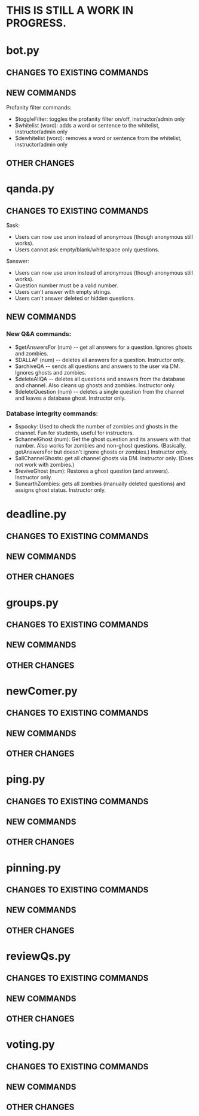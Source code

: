 # THIS IS STILL A WORK IN PROGRESS.


# bot.py
## CHANGES TO EXISTING COMMANDS

## NEW COMMANDS

Profanity filter commands:

* $toggleFilter: toggles the profanity filter on/off, instructor/admin only
* $whitelist (word): adds a word or sentence to the whitelist, instructor/admin only
* $dewhitelist (word): removes a word or sentence from the whitelist, instructor/admin only

## OTHER CHANGES



# qanda.py
## CHANGES TO EXISTING COMMANDS

$ask:
* Users can now use anon instead of anonymous (though anonymous still works).
* Users cannot ask empty/blank/whitespace only questions.

$answer:
* Users can now use anon instead of anonymous (though anonymous still works).
* Question number must be a valid number.
* Users can't answer with empty strings.
* Users can't answer deleted or hidden questions.

## NEW COMMANDS

### New Q&A commands:

* $getAnswersFor (num) -- get all answers for a question. Ignores ghosts and zombies.
* $DALLAF (num) -- deletes all answers for a question. Instructor only.
* $archiveQA -- sends all questions and answers to the user via DM. Ignores ghosts and zombies.
* $deleteAllQA -- deletes all questions and answers from the database and channel. Also cleans up ghosts and zombies. Instructor only.
* $deleteQuestion (num) -- deletes a single question from the channel and leaves a database ghost. Instructor only.

### Database integrity commands:

* $spooky: Used to check the number of zombies and ghosts in the channel. Fun for students, useful for instructors.
* $channelGhost (num): Get the ghost question and its answers with that number. Also works for zombies and non-ghost questions. (Basically, getAnswersFor but doesn't ignore ghosts or zombies.) Instructor only.
* $allChannelGhosts: get all channel ghosts via DM. Instructor only. (Does not work with zombies.)
* $reviveGhost (num): Restores a ghost question (and answers). Instructor only.
* $unearthZombies: gets all zombies (manually deleted questions) and assigns ghost status. Instructor only.



# deadline.py

## CHANGES TO EXISTING COMMANDS
## NEW COMMANDS
## OTHER CHANGES

# groups.py

## CHANGES TO EXISTING COMMANDS
## NEW COMMANDS
## OTHER CHANGES

# newComer.py

## CHANGES TO EXISTING COMMANDS
## NEW COMMANDS
## OTHER CHANGES

# ping.py

## CHANGES TO EXISTING COMMANDS
## NEW COMMANDS
## OTHER CHANGES

# pinning.py

## CHANGES TO EXISTING COMMANDS
## NEW COMMANDS
## OTHER CHANGES

# reviewQs.py

## CHANGES TO EXISTING COMMANDS
## NEW COMMANDS
## OTHER CHANGES

# voting.py

## CHANGES TO EXISTING COMMANDS
## NEW COMMANDS
## OTHER CHANGES
